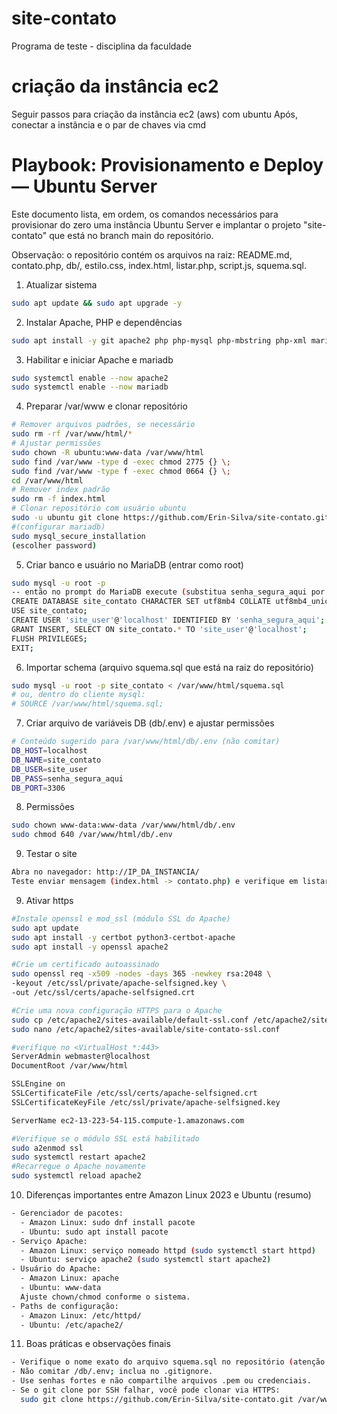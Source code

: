 # site-contato
Programa de teste - disciplina da faculdade

# criação da instância ec2
Seguir passos para criação da instância ec2 (aws) com ubuntu
Após, conectar a instância e o par de chaves via cmd

# Playbook: Provisionamento e Deploy — Ubuntu Server

Este documento lista, em ordem, os comandos necessários para provisionar do zero uma instância Ubuntu Server e implantar o projeto "site-contato" que está no branch main do repositório.

Observação: o repositório contém os arquivos na raiz: README.md, contato.php, db/, estilo.css, index.html, listar.php, script.js, squema.sql.

1) Atualizar sistema
```bash
sudo apt update && sudo apt upgrade -y
```

2) Instalar Apache, PHP e dependências
```bash
sudo apt install -y git apache2 php php-mysql php-mbstring php-xml mariadb-server
```

3) Habilitar e iniciar Apache e mariadb
```bash
sudo systemctl enable --now apache2
sudo systemctl enable --now mariadb
```

4) Preparar /var/www e clonar repositório
```bash
# Remover arquivos padrões, se necessário
sudo rm -rf /var/www/html/*
# Ajustar permissões
sudo chown -R ubuntu:www-data /var/www/html
sudo find /var/www -type d -exec chmod 2775 {} \;
sudo find /var/www -type f -exec chmod 0664 {} \;
cd /var/www/html
# Remover index padrão
sudo rm -f index.html
# Clonar repositório com usuário ubuntu
sudo -u ubuntu git clone https://github.com/Erin-Silva/site-contato.git .
#(configurar mariadb)
sudo mysql_secure_installation
(escolher password)
```

5) Criar banco e usuário no MariaDB (entrar como root)
```bash
sudo mysql -u root -p
-- então no prompt do MariaDB execute (substitua senha_segura_aqui por uma senha forte):
CREATE DATABASE site_contato CHARACTER SET utf8mb4 COLLATE utf8mb4_unicode_ci;
USE site_contato;
CREATE USER 'site_user'@'localhost' IDENTIFIED BY 'senha_segura_aqui';
GRANT INSERT, SELECT ON site_contato.* TO 'site_user'@'localhost';
FLUSH PRIVILEGES;
EXIT;
```

6) Importar schema (arquivo squema.sql que está na raiz do repositório)
```bash
sudo mysql -u root -p site_contato < /var/www/html/squema.sql
# ou, dentro do cliente mysql:
# SOURCE /var/www/html/squema.sql;
```

7) Criar arquivo de variáveis DB (db/.env) e ajustar permissões
```bash
# Conteúdo sugerido para /var/www/html/db/.env (não comitar)
DB_HOST=localhost
DB_NAME=site_contato
DB_USER=site_user
DB_PASS=senha_segura_aqui
DB_PORT=3306
```

8) Permissões
```bash
sudo chown www-data:www-data /var/www/html/db/.env
sudo chmod 640 /var/www/html/db/.env
```

9) Testar o site
```bash
Abra no navegador: http://IP_DA_INSTANCIA/  
Teste enviar mensagem (index.html -> contato.php) e verifique em listar.php.
```

9) Ativar https
```bash
#Instale openssl e mod_ssl (módulo SSL do Apache)
sudo apt update  
sudo apt install -y certbot python3-certbot-apache
sudo apt install -y openssl apache2

#Crie um certificado autoassinado
sudo openssl req -x509 -nodes -days 365 -newkey rsa:2048 \
-keyout /etc/ssl/private/apache-selfsigned.key \
-out /etc/ssl/certs/apache-selfsigned.crt

#Crie uma nova configuração HTTPS para o Apache
sudo cp /etc/apache2/sites-available/default-ssl.conf /etc/apache2/sites-available/site-contato-ssl.conf
sudo nano /etc/apache2/sites-available/site-contato-ssl.conf

#verifique no <VirtualHost *:443>
ServerAdmin webmaster@localhost
DocumentRoot /var/www/html

SSLEngine on
SSLCertificateFile /etc/ssl/certs/apache-selfsigned.crt
SSLCertificateKeyFile /etc/ssl/private/apache-selfsigned.key

ServerName ec2-13-223-54-115.compute-1.amazonaws.com

#Verifique se o módulo SSL está habilitado
sudo a2enmod ssl
sudo systemctl restart apache2
#Recarregue o Apache novamente
sudo systemctl reload apache2


```

10) Diferenças importantes entre Amazon Linux 2023 e Ubuntu (resumo)
```bash
- Gerenciador de pacotes:
  - Amazon Linux: sudo dnf install pacote
  - Ubuntu: sudo apt install pacote
- Serviço Apache:
  - Amazon Linux: serviço nomeado httpd (sudo systemctl start httpd)
  - Ubuntu: serviço apache2 (sudo systemctl start apache2)
- Usuário do Apache:
  - Amazon Linux: apache
  - Ubuntu: www-data
  Ajuste chown/chmod conforme o sistema.
- Paths de configuração:
  - Amazon Linux: /etc/httpd/
  - Ubuntu: /etc/apache2/
```

11) Boas práticas e observações finais
```bash
- Verifique o nome exato do arquivo squema.sql no repositório (atenção à ortografia).
- Não comitar /db/.env; inclua no .gitignore.
- Use senhas fortes e não compartilhe arquivos .pem ou credenciais.
- Se o git clone por SSH falhar, você pode clonar via HTTPS:
  sudo git clone https://github.com/Erin-Silva/site-contato.git /var/www/html
```

